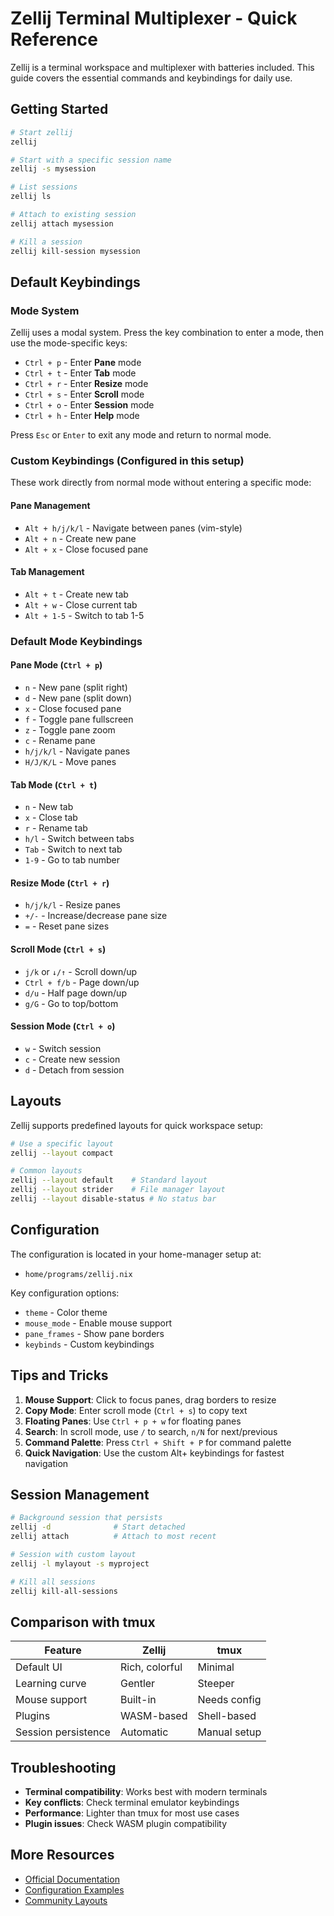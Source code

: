 # Zellij Terminal Multiplexer - Quick Reference

Zellij is a terminal workspace and multiplexer with batteries included. This guide covers the essential commands and keybindings for daily use.

## Getting Started

```bash
# Start zellij
zellij

# Start with a specific session name
zellij -s mysession

# List sessions
zellij ls

# Attach to existing session
zellij attach mysession

# Kill a session
zellij kill-session mysession
```

## Default Keybindings

### Mode System
Zellij uses a modal system. Press the key combination to enter a mode, then use the mode-specific keys:

- `Ctrl + p` - Enter **Pane** mode
- `Ctrl + t` - Enter **Tab** mode
- `Ctrl + r` - Enter **Resize** mode
- `Ctrl + s` - Enter **Scroll** mode
- `Ctrl + o` - Enter **Session** mode
- `Ctrl + h` - Enter **Help** mode

Press `Esc` or `Enter` to exit any mode and return to normal mode.

### Custom Keybindings (Configured in this setup)
These work directly from normal mode without entering a specific mode:

#### Pane Management
- `Alt + h/j/k/l` - Navigate between panes (vim-style)
- `Alt + n` - Create new pane
- `Alt + x` - Close focused pane

#### Tab Management  
- `Alt + t` - Create new tab
- `Alt + w` - Close current tab
- `Alt + 1-5` - Switch to tab 1-5

### Default Mode Keybindings

#### Pane Mode (`Ctrl + p`)
- `n` - New pane (split right)
- `d` - New pane (split down)
- `x` - Close focused pane
- `f` - Toggle pane fullscreen
- `z` - Toggle pane zoom
- `c` - Rename pane
- `h/j/k/l` - Navigate panes
- `H/J/K/L` - Move panes

#### Tab Mode (`Ctrl + t`)
- `n` - New tab
- `x` - Close tab
- `r` - Rename tab
- `h/l` - Switch between tabs
- `Tab` - Switch to next tab
- `1-9` - Go to tab number

#### Resize Mode (`Ctrl + r`)
- `h/j/k/l` - Resize panes
- `+/-` - Increase/decrease pane size
- `=` - Reset pane sizes

#### Scroll Mode (`Ctrl + s`)
- `j/k` or `↓/↑` - Scroll down/up
- `Ctrl + f/b` - Page down/up
- `d/u` - Half page down/up
- `g/G` - Go to top/bottom

#### Session Mode (`Ctrl + o`)
- `w` - Switch session
- `c` - Create new session
- `d` - Detach from session

## Layouts

Zellij supports predefined layouts for quick workspace setup:

```bash
# Use a specific layout
zellij --layout compact

# Common layouts
zellij --layout default    # Standard layout
zellij --layout strider    # File manager layout  
zellij --layout disable-status # No status bar
```

## Configuration

The configuration is located in your home-manager setup at:
- `home/programs/zellij.nix`

Key configuration options:
- `theme` - Color theme
- `mouse_mode` - Enable mouse support
- `pane_frames` - Show pane borders
- `keybinds` - Custom keybindings

## Tips and Tricks

1. **Mouse Support**: Click to focus panes, drag borders to resize
2. **Copy Mode**: Enter scroll mode (`Ctrl + s`) to copy text
3. **Floating Panes**: Use `Ctrl + p + w` for floating panes
4. **Search**: In scroll mode, use `/` to search, `n/N` for next/previous
5. **Command Palette**: Press `Ctrl + Shift + P` for command palette
6. **Quick Navigation**: Use the custom Alt+ keybindings for fastest navigation

## Session Management

```bash
# Background session that persists
zellij -d              # Start detached
zellij attach          # Attach to most recent

# Session with custom layout
zellij -l mylayout -s myproject

# Kill all sessions
zellij kill-all-sessions
```

## Comparison with tmux

| Feature | Zellij | tmux |
|---------|--------|------|
| Default UI | Rich, colorful | Minimal |
| Learning curve | Gentler | Steeper |  
| Mouse support | Built-in | Needs config |
| Plugins | WASM-based | Shell-based |
| Session persistence | Automatic | Manual setup |

## Troubleshooting

- **Terminal compatibility**: Works best with modern terminals
- **Key conflicts**: Check terminal emulator keybindings
- **Performance**: Lighter than tmux for most use cases
- **Plugin issues**: Check WASM plugin compatibility

## More Resources

- [Official Documentation](https://zellij.dev/documentation/)
- [Configuration Examples](https://github.com/zellij-org/zellij/tree/main/example)
- [Community Layouts](https://github.com/topics/zellij-config)